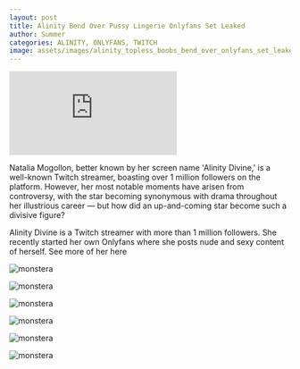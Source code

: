 ```yaml
---
layout: post
title: Alinity Bend Over Pussy Lingerie Onlyfans Set Leaked
author: Summer
categories: ALINITY, ONLYFANS, TWITCH
image: assets/images/alinity_topless_boobs_bend_over_onlyfans_set_leaked-COZJQS.jpg
---
```


<div class="embed-responsive embed-responsive-4by3">
    <iframe
        src="https://d000d.com/e/yhelj1hhqyiv"
        frameborder="0"
        allow="accelerometer; autoplay; encrypted-media; gyroscope; picture-in-picture"
        allowfullscreen>
    </iframe>
</div>

Natalia Mogollon, better known by her screen name 'Alinity Divine,' is a well-known Twitch streamer, boasting over 1 million followers on the platform. However, her most notable moments have arisen from controversy, with the star becoming synonymous with drama throughout her illustrious career — but how did an up-and-coming star become such a divisive figure?

Alinity Divine is a Twitch streamer with more than 1 million followers. She recently started her own Onlyfans where she posts nude and sexy content of herself. See more of her here

![monstera](/assets/images/alinity_topless_boobs_bend_over_onlyfans_set_leaked-COZJQS.jpg)

![monstera](/assets/images/alinity_topless_boobs_bend_over_onlyfans_set_leaked-CWMRNM.jpg)

![monstera](/assets/images/alinity_topless_boobs_bend_over_onlyfans_set_leaked-DDPXDS.jpg)

![monstera](/assets/images/alinity_topless_boobs_bend_over_onlyfans_set_leaked-DMGWIB.jpg)

![monstera](/assets/images/alinity_topless_boobs_bend_over_onlyfans_set_leaked-SUEICE.jpg)

![monstera](/assets/images/alinity_topless_boobs_bend_over_onlyfans_set_leaked-TNZBAK.jpg)
